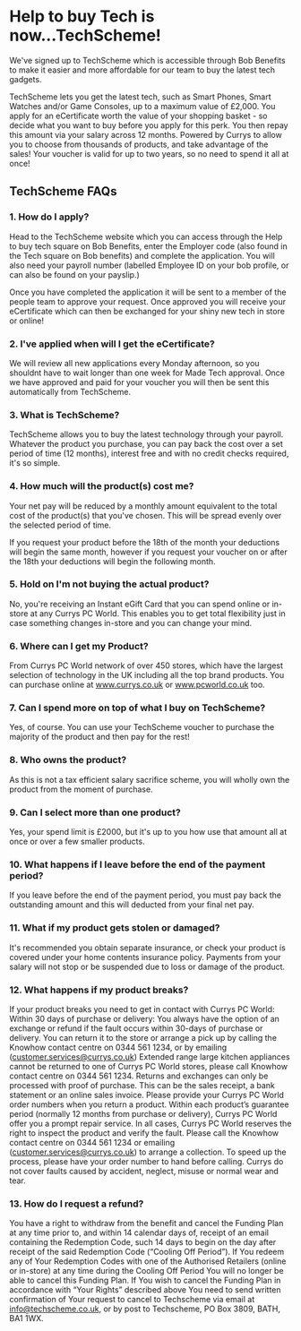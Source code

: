 # Help to buy Tech is now...TechScheme!

We've signed up to TechScheme which is accessible through Bob Benefits to make it easier and more affordable for our team to buy the latest tech gadgets.

TechScheme lets you get the latest tech, such as Smart Phones, Smart Watches and/or Game Consoles, up to a maximum value of £2,000. You apply for an eCertificate worth the value of your shopping basket - so decide what you want to buy before you apply for this perk. You then repay this amount via your salary across 12 months. Powered by Currys to allow you to choose from thousands of products, and take advantage of the sales! Your voucher is valid for up to two years, so no need to spend it all at once!


## TechScheme FAQs

### 1. How do I apply?

Head to the TechScheme website which you can access through the Help to buy tech square on Bob Benefits, enter the Employer code (also found in the Tech square on Bob benefits) and complete the application. You will also need your payroll number (labelled Employee ID on your bob profile, or can also be found on your payslip.) 

Once you have completed the application it will be sent to a member of the people team to approve your request. Once approved you will receive your eCertificate which can then be exchanged for your shiny new tech in store or online!


### 2. I've applied when will I get the eCertificate?

We will review all new applications every Monday afternoon, so you shouldnt have to wait longer than one week for Made Tech approval. Once we have approved and paid for your voucher you will then be sent this automatically from TechScheme.

### 3. What is TechScheme?

TechScheme allows you to buy the latest technology through your payroll. Whatever the product you purchase, you can pay back the cost over a set period of time (12 months), interest free and with no credit checks required, it's so simple.

### 4. How much will the product(s) cost me?

Your net pay will be reduced by a monthly amount equivalent to the total cost of the product(s) that you've chosen. This will be spread evenly over the selected period of time.

If you request your product before the 18th of the month your deductions will begin the same month, however if you request your voucher on or after the 18th your deductions will begin the following month.

### 5. Hold on I'm not buying the actual product?

No, you're receiving an Instant eGift Card that you can spend online or in-store at any Currys PC World. This enables you to get total flexibility just in case something changes in-store and you can change your mind.

### 6. Where can I get my Product?

From Currys PC World network of over 450 stores, which have the largest selection of technology in the UK including all the top brand products. You can purchase online at www.currys.co.uk or www.pcworld.co.uk too.

### 7. Can I spend more on top of what I buy on TechScheme?

Yes, of course. You can use your TechScheme voucher to purchase the majority of the product and then pay for the rest!

### 8. Who owns the product?

As this is not a tax efficient salary sacrifice scheme, you will wholly own the product from the moment of purchase.

### 9. Can I select more than one product?

Yes, your spend limit is £2000, but it's up to you how use that amount all at once or over a few smaller products.

### 10. What happens if I leave before the end of the payment period?

If you leave before the end of the payment period, you must pay back the outstanding amount and this will deducted from your final net pay.

### 11. What if my product gets stolen or damaged?

It's recommended you obtain separate insurance, or check your product is covered under your home contents insurance policy. Payments from your salary will not stop or be suspended due to loss or damage of the product.

### 12. What happens if my product breaks?

If your product breaks you need to get in contact with Currys PC World: Within 30 days of purchase or delivery: You always have the option of an exchange or refund if the fault occurs within 30-days of purchase or delivery. You can return it to the store or arrange a pick up by calling the Knowhow contact centre on 0344 561 1234, or by emailing (customer.services@currys.co.uk) Extended range large kitchen appliances cannot be returned to one of Currys PC World stores, please call Knowhow contact centre on 0344 561 1234. Returns and exchanges can only be processed with proof of purchase. This can be the sales receipt, a bank statement or an online sales invoice. Please provide your Currys PC World order numbers when you return a product. Within each product’s guarantee period (normally 12 months from purchase or delivery), Currys PC World offer you a prompt repair service. In all cases, Currys PC World reserves the right to inspect the product and verify the fault. Please call the Knowhow contact centre on 0344 561 1234 or emailing (customer.services@currys.co.uk) to arrange a collection. To speed up the process, please have your order number to hand before calling. Currys do not cover faults caused by accident, neglect, misuse or normal wear and tear.

### 13. How do I request a refund?

You have a right to withdraw from the benefit and cancel the Funding Plan at any time prior to, and within 14 calendar days of, receipt of an email containing the Redemption Code, such 14 days to begin on the day after receipt of the said Redemption Code (“Cooling Off Period”). If You redeem any of Your Redemption Codes with one of the Authorised Retailers (online or in-store) at any time during the Cooling Off Period You will no longer be able to cancel this Funding Plan.
If You wish to cancel the Funding Plan in accordance with “Your Rights” described above You need to send written confirmation of Your request to cancel to Techscheme via email at info@techscheme.co.uk, or by post to Techscheme, PO Box 3809, BATH, BA1 1WX.
